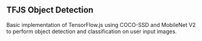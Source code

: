 ## TFJS Object Detection

Basic implementation of TensorFlow.js using COCO-SSD and MobileNet V2 to perform object detection and classification on user input images.